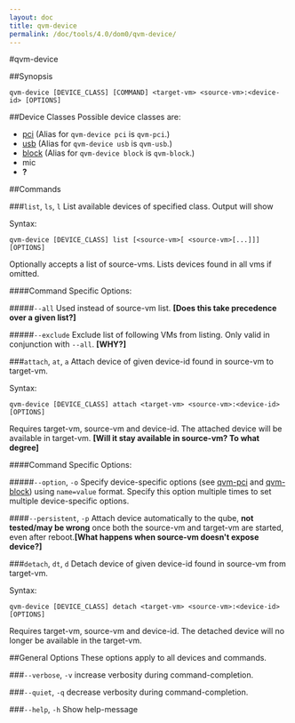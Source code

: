 ```yaml
---
layout: doc
title: qvm-device
permalink: /doc/tools/4.0/dom0/qvm-device/
---
```


#qvm-device

##Synopsis

    qvm-device [DEVICE_CLASS] [COMMAND] <target-vm> <source-vm>:<device-id> [OPTIONS]

##Device Classes
Possible device classes are:
 - [pci](/doc/tools/4.0/dom0/qvm-pci/) (Alias for `qvm-device pci` is `qvm-pci`.)
 - [usb](/doc/tools/4.0/dom0/qvm-usb/) (Alias for `qvm-device usb` is `qvm-usb`.)
 - [block](/doc/tools/4.0/dom0/qvm-block/) (Alias for `qvm-device block` is `qvm-block`.)
 - mic
 - **?**

##Commands

###`list`, `ls`, `l`
List available devices of specified class. Output will show 

Syntax:

    qvm-device [DEVICE_CLASS] list [<source-vm>[ <source-vm>[...]]] [OPTIONS]

Optionally accepts a list of source-vms. Lists devices found in all vms if omitted.

####Command Specific Options:

#####`--all`
Used instead of source-vm list. **[Does this take precedence over a given list?]**

#####`--exclude`
Exclude list of following VMs from listing. Only valid in conjunction with `--all`. **[WHY?]**

###`attach`, `at`, `a`
Attach device of given device-id found in source-vm to target-vm.

Syntax:

    qvm-device [DEVICE_CLASS] attach <target-vm> <source-vm>:<device-id> [OPTIONS]

Requires target-vm, source-vm and device-id. The attached device will be available in target-vm. **[Will it stay available in source-vm? To what degree]**

####Command Specific Options:

#####`--option`, `-o`
Specify device-specific options (see [qvm-pci](/doc/tools/4.0/dom0/qvm-pci/) and [qvm-block](/doc/tools/4.0/dom0/qvm-block/)) using `name=value` format. Specify this option multiple times to set multiple device-specific options.

####`--persistent`, `-p`
Attach device automatically to the qube, **not tested/may be wrong** once both the source-vm and target-vm are started, even after reboot.**[What happens when source-vm doesn't expose device?]**

###`detach`, `dt`, `d`
Detach device of given device-id found in source-vm from target-vm.

Syntax:

    qvm-device [DEVICE_CLASS] detach <target-vm> <source-vm>:<device-id> [OPTIONS]

Requires target-vm, source-vm and device-id. The detached device will no longer be available in the target-vm.

##General Options
These options apply to all devices and commands.

###`--verbose`, `-v`
increase verbosity during command-completion.

###`--quiet`, `-q`
decrease verbosity during command-completion.

###`--help`, `-h`
Show help-message